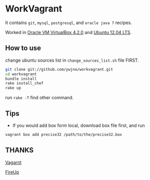 # WorkVagrant

It contains `git`, `mysql`, `postgresql`, and `oracle java 7` recipes.

Worked in [Oracle VM VirtualBox 4.2.0](https://www.virtualbox.org/) and [Ubuntu 12.04 LTS](http://www.ubuntu.com/).

## How to use

change ubuntu sources list in `change_sources_list.sh` file FIRST.

```bash
git clone git://github.com/ywjno/workvagrant.git
cd workvagrant
bundle install
rake install_chef
rake up
```

run `rake -T` find other command.

## Tips
* If you would add box form local, download box file first, and run
```bash
vagrant box add precise32 /path/to/the/precise32.box
```

## THANKS

[Vagarnt](http://vagrantup.com/)

[FireUp](https://github.com/SaitoWu/fireup)
